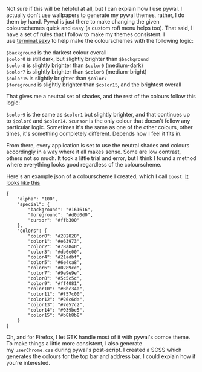 Not sure if this will be helpful at all, but I can explain how I use pywal. I actually don't use wallpapers to generate my pywal themes, rather, I do them by hand. Pywal is just there to make changing the given colourschemes quick and easy (a custom rofi menu helps too). That said, I have a set of rules that I follow to make my themes consistent. I use [terminal.sexy](http://terminal.sexy/) to help make the colourschemes with the following logic:

`$background` is the darkest colour overall  
`$color0` is still dark, but slightly brighter than `$background`  
`$color8` is slightly brighter than `$color0` (medium-dark)  
`$color7` is slightly brighter than `$color8` (medium-bright)  
`$color15` is slightly brighter than `$color7`  
`$foreground` is slightly brighter than `$color15`, and the brightest overall

That gives me a neutral set of shades, and the rest of the colours follow this logic:

`$color9` is the same as `$color1` but slightly brighter, and that continues up to `$color6` and `$color14`. `$cursor` is the only colour that doesn't follow any particular logic. Sometimes it's the same as one of the other colours, other times, it's something completely different. Depends how I feel it fits in.

From there, every application is set to use the neutral shades and colours accordingly in a way where it all makes sense. Some are low contrast, others not so much. It took a little trial and error, but I think I found a method where everything looks good regardless of the colourscheme.

Here's an example json of a colourscheme I created, which I call `boost`. [It looks like this](https://i.imgur.com/BXnkaZ7.png)
```
{
    "alpha": "100",
    "special": {
        "background": "#161616",
        "foreground": "#d0d0d0",
        "cursor": "#ffb300"
    },
    "colors": {
        "color0": "#282828",
        "color1": "#e63973",
        "color2": "#78a840",
        "color3": "#db6e00",
        "color4": "#21adbf",
        "color5": "#6e4ca8",
        "color6": "#0289cc",
        "color7": "#9e9e9e",
        "color8": "#5c5c5c",
        "color9": "#ff4081",
        "color10": "#8bc34a",
        "color11": "#f57c00",
        "color12": "#26c6da",
        "color13": "#7e57c2",
        "color14": "#039be5",
        "color15": "#b8b8b8"
    }
}
```


Oh, and for Firefox, I let GTK handle most of it with pywal's oomox theme. To make things a little more consistent, I also generate my `userChrome.css` during pywal's post-script. I created a SCSS which generates the colours for the top bar and address bar. I could explain how if you're interested.

